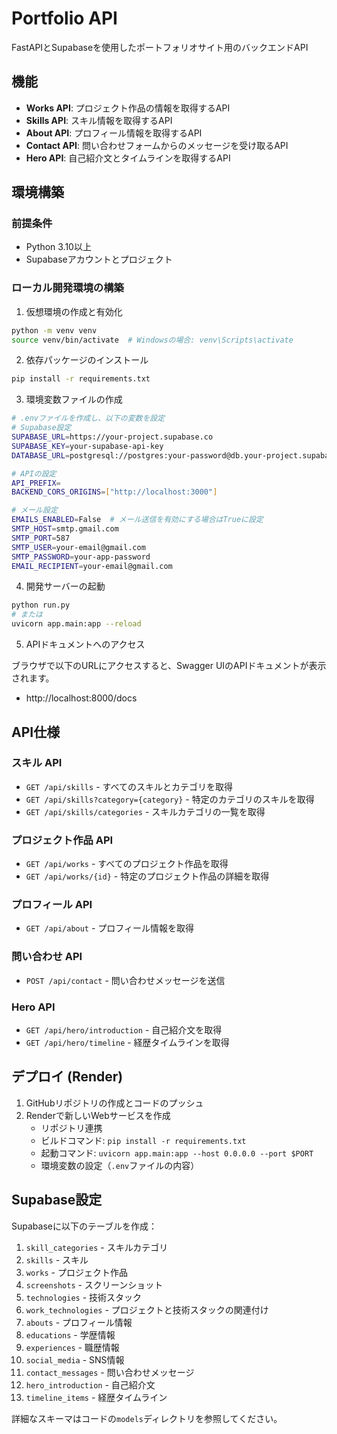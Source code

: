 # Portfolio API

FastAPIとSupabaseを使用したポートフォリオサイト用のバックエンドAPI

## 機能

- **Works API**: プロジェクト作品の情報を取得するAPI
- **Skills API**: スキル情報を取得するAPI
- **About API**: プロフィール情報を取得するAPI
- **Contact API**: 問い合わせフォームからのメッセージを受け取るAPI
- **Hero API**: 自己紹介文とタイムラインを取得するAPI

## 環境構築

### 前提条件

- Python 3.10以上
- Supabaseアカウントとプロジェクト

### ローカル開発環境の構築

1. 仮想環境の作成と有効化

```bash
python -m venv venv
source venv/bin/activate  # Windowsの場合: venv\Scripts\activate
```

2. 依存パッケージのインストール

```bash
pip install -r requirements.txt
```

3. 環境変数ファイルの作成

```bash
# .envファイルを作成し、以下の変数を設定
# Supabase設定
SUPABASE_URL=https://your-project.supabase.co
SUPABASE_KEY=your-supabase-api-key
DATABASE_URL=postgresql://postgres:your-password@db.your-project.supabase.co:5432/postgres

# APIの設定
API_PREFIX=
BACKEND_CORS_ORIGINS=["http://localhost:3000"]

# メール設定
EMAILS_ENABLED=False  # メール送信を有効にする場合はTrueに設定
SMTP_HOST=smtp.gmail.com
SMTP_PORT=587
SMTP_USER=your-email@gmail.com
SMTP_PASSWORD=your-app-password
EMAIL_RECIPIENT=your-email@gmail.com
```

4. 開発サーバーの起動

```bash
python run.py
# または
uvicorn app.main:app --reload
```

5. APIドキュメントへのアクセス

ブラウザで以下のURLにアクセスすると、Swagger UIのAPIドキュメントが表示されます。
- http://localhost:8000/docs

## API仕様

### スキル API

- `GET /api/skills` - すべてのスキルとカテゴリを取得
- `GET /api/skills?category={category}` - 特定のカテゴリのスキルを取得
- `GET /api/skills/categories` - スキルカテゴリの一覧を取得

### プロジェクト作品 API

- `GET /api/works` - すべてのプロジェクト作品を取得
- `GET /api/works/{id}` - 特定のプロジェクト作品の詳細を取得

### プロフィール API

- `GET /api/about` - プロフィール情報を取得

### 問い合わせ API

- `POST /api/contact` - 問い合わせメッセージを送信

### Hero API

- `GET /api/hero/introduction` - 自己紹介文を取得
- `GET /api/hero/timeline` - 経歴タイムラインを取得

## デプロイ (Render)

1. GitHubリポジトリの作成とコードのプッシュ
2. Renderで新しいWebサービスを作成
   - リポジトリ連携
   - ビルドコマンド: `pip install -r requirements.txt`
   - 起動コマンド: `uvicorn app.main:app --host 0.0.0.0 --port $PORT`
   - 環境変数の設定（`.env`ファイルの内容）

## Supabase設定

Supabaseに以下のテーブルを作成：

1. `skill_categories` - スキルカテゴリ
2. `skills` - スキル
3. `works` - プロジェクト作品
4. `screenshots` - スクリーンショット
5. `technologies` - 技術スタック
6. `work_technologies` - プロジェクトと技術スタックの関連付け
7. `abouts` - プロフィール情報
8. `educations` - 学歴情報
9. `experiences` - 職歴情報
10. `social_media` - SNS情報
11. `contact_messages` - 問い合わせメッセージ
12. `hero_introduction` - 自己紹介文
13. `timeline_items` - 経歴タイムライン

詳細なスキーマはコードの`models`ディレクトリを参照してください。 
